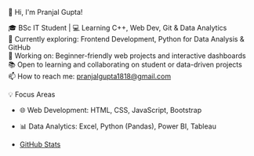 👋 Hi, I'm Pranjal Gupta!

🎓 BSc IT Student | 💻 Learning C++, Web Dev, Git & Data Analytics  
🌱 Currently exploring: Frontend Development, Python for Data Analysis & GitHub  
🔭 Working on: Beginner-friendly web projects and interactive dashboards  
📚 Open to learning and collaborating on student or data-driven projects  
📫 How to reach me: pranjalgupta1818@gmail.com

💡 Focus Areas
- 🌐 Web Development: HTML, CSS, JavaScript, Bootstrap  
- 📊 Data Analytics: Excel, Python (Pandas), Power BI, Tableau

- [GitHub Stats](https://github-readme-stats.vercel.app/api?username=YOUR_USERNAME&show_icons=true&theme=default)

